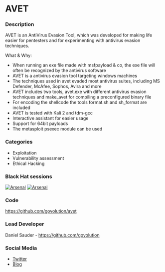 # AVET

### Description
AVET is an AntiVirus Evasion Tool, which was developed for making life easier for pentesters and for experimenting with antivirus evasion techniques.

What & Why:
- When running an exe file made with msfpayload & co, the exe file will often be recognized by the antivirus software
- AVET is a antivirus evasion tool targeting windows machines
- The techniques used in avet evaded most antivirus suites, including MS Defender, McAfee, Sophos, Avira and more
- AVET includes two tools, avet.exe with different antivirus evasion techniques and make_avet for compiling a preconfigured binary file
- For encoding the shellcode the tools format.sh and sh_format are included
- AVET is tested with Kali 2 and tdm-gcc
- Interactive assistant for easier usage
- Support for 64bit payloads
- The metasploit psexec module can be used

### Categories
* Exploitation
* Vulnerability assessment
* Ethical Hacking

### Black Hat sessions
[![Arsenal](https://raw.githubusercontent.com/toolswatch/badges/master/arsenal/asia/2017.svg)](https://www.toolswatch.org/2017/02/the-black-hat-arsenal-asia-2017-great-line-up/)
[![Arsenal](https://raw.githubusercontent.com/toolswatch/badges/master/arsenal/usa/2017.svg)](http://www.toolswatch.org/2017/06/the-black-hat-arsenal-usa-2017-phenomenal-line-up-announced/)
 
### Code 
https://github.com/govolution/avet

### Lead Developer
 Daniel Sauder - https://github.com/govolution

### Social Media 
* [Twitter](https://twitter.com/DanielX4v3r)
* [Blog](https://govolution.wordpress.com/)
